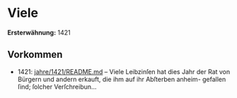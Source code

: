 # Viele

**Ersterwähnung:** 1421

## Vorkommen
- 1421: [jahre/1421/README.md](../jahre/1421/README.md) – Viele Leibzinſen hat dies Jahr der Rat von Bürgern
und andern erkauft, die ihm auf ihr Abſterben anheim-
gefallen ſind; ſolcher Verſchreibun...
